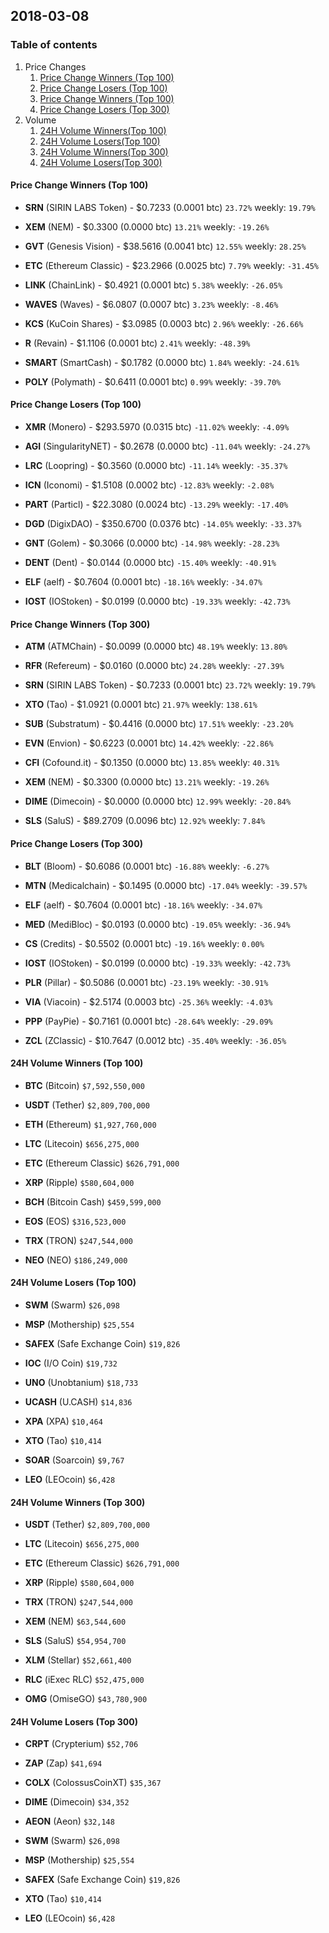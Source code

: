 ## 2018-03-08
### Table of contents
1. Price Changes
	1. [Price Change Winners (Top 100)](#price-change-winners-top-100)
	2. [Price Change Losers (Top 100)](#price-change-losers-top-100)
	1. [Price Change Winners (Top 100)](#price-change-winners-top-300)
	2. [Price Change Losers (Top 300)](#price-change-losers-top-300)
2. Volume
	1. [24H Volume Winners(Top 100)](#24h-volume-winners-top-100)
	2. [24H Volume Losers(Top 100)](#24h-volume-losers-top-100)
	1. [24H Volume Winners(Top 300)](#24h-volume-winners-top-300)
	2. [24H Volume Losers(Top 300)](#24h-volume-losers-top-300)

#### Price Change Winners (Top 100)
* **SRN** (SIRIN LABS Token) - $0.7233 (0.0001 btc) `23.72%` weekly: `19.79%`

* **XEM** (NEM) - $0.3300 (0.0000 btc) `13.21%` weekly: `-19.26%`

* **GVT** (Genesis Vision) - $38.5616 (0.0041 btc) `12.55%` weekly: `28.25%`

* **ETC** (Ethereum Classic) - $23.2966 (0.0025 btc) `7.79%` weekly: `-31.45%`

* **LINK** (ChainLink) - $0.4921 (0.0001 btc) `5.38%` weekly: `-26.05%`

* **WAVES** (Waves) - $6.0807 (0.0007 btc) `3.23%` weekly: `-8.46%`

* **KCS** (KuCoin Shares) - $3.0985 (0.0003 btc) `2.96%` weekly: `-26.66%`

* **R** (Revain) - $1.1106 (0.0001 btc) `2.41%` weekly: `-48.39%`

* **SMART** (SmartCash) - $0.1782 (0.0000 btc) `1.84%` weekly: `-24.61%`

* **POLY** (Polymath) - $0.6411 (0.0001 btc) `0.99%` weekly: `-39.70%`


#### Price Change Losers (Top 100)
* **XMR** (Monero) - $293.5970 (0.0315 btc) `-11.02%` weekly: `-4.09%`

* **AGI** (SingularityNET) - $0.2678 (0.0000 btc) `-11.04%` weekly: `-24.27%`

* **LRC** (Loopring) - $0.3560 (0.0000 btc) `-11.14%` weekly: `-35.37%`

* **ICN** (Iconomi) - $1.5108 (0.0002 btc) `-12.83%` weekly: `-2.08%`

* **PART** (Particl) - $22.3080 (0.0024 btc) `-13.29%` weekly: `-17.40%`

* **DGD** (DigixDAO) - $350.6700 (0.0376 btc) `-14.05%` weekly: `-33.37%`

* **GNT** (Golem) - $0.3066 (0.0000 btc) `-14.98%` weekly: `-28.23%`

* **DENT** (Dent) - $0.0144 (0.0000 btc) `-15.40%` weekly: `-40.91%`

* **ELF** (aelf) - $0.7604 (0.0001 btc) `-18.16%` weekly: `-34.07%`

* **IOST** (IOStoken) - $0.0199 (0.0000 btc) `-19.33%` weekly: `-42.73%`


#### Price Change Winners (Top 300)
* **ATM** (ATMChain) - $0.0099 (0.0000 btc) `48.19%` weekly: `13.80%`

* **RFR** (Refereum) - $0.0160 (0.0000 btc) `24.28%` weekly: `-27.39%`

* **SRN** (SIRIN LABS Token) - $0.7233 (0.0001 btc) `23.72%` weekly: `19.79%`

* **XTO** (Tao) - $1.0921 (0.0001 btc) `21.97%` weekly: `138.61%`

* **SUB** (Substratum) - $0.4416 (0.0000 btc) `17.51%` weekly: `-23.20%`

* **EVN** (Envion) - $0.6223 (0.0001 btc) `14.42%` weekly: `-22.86%`

* **CFI** (Cofound.it) - $0.1350 (0.0000 btc) `13.85%` weekly: `40.31%`

* **XEM** (NEM) - $0.3300 (0.0000 btc) `13.21%` weekly: `-19.26%`

* **DIME** (Dimecoin) - $0.0000 (0.0000 btc) `12.99%` weekly: `-20.84%`

* **SLS** (SaluS) - $89.2709 (0.0096 btc) `12.92%` weekly: `7.84%`


#### Price Change Losers (Top 300)
* **BLT** (Bloom) - $0.6086 (0.0001 btc) `-16.88%` weekly: `-6.27%`

* **MTN** (Medicalchain) - $0.1495 (0.0000 btc) `-17.04%` weekly: `-39.57%`

* **ELF** (aelf) - $0.7604 (0.0001 btc) `-18.16%` weekly: `-34.07%`

* **MED** (MediBloc) - $0.0193 (0.0000 btc) `-19.05%` weekly: `-36.94%`

* **CS** (Credits) - $0.5502 (0.0001 btc) `-19.16%` weekly: `0.00%`

* **IOST** (IOStoken) - $0.0199 (0.0000 btc) `-19.33%` weekly: `-42.73%`

* **PLR** (Pillar) - $0.5086 (0.0001 btc) `-23.19%` weekly: `-30.91%`

* **VIA** (Viacoin) - $2.5174 (0.0003 btc) `-25.36%` weekly: `-4.03%`

* **PPP** (PayPie) - $0.7161 (0.0001 btc) `-28.64%` weekly: `-29.09%`

* **ZCL** (ZClassic) - $10.7647 (0.0012 btc) `-35.40%` weekly: `-36.05%`


#### 24H Volume Winners (Top 100)
* **BTC** (Bitcoin) `$7,592,550,000`

* **USDT** (Tether) `$2,809,700,000`

* **ETH** (Ethereum) `$1,927,760,000`

* **LTC** (Litecoin) `$656,275,000`

* **ETC** (Ethereum Classic) `$626,791,000`

* **XRP** (Ripple) `$580,604,000`

* **BCH** (Bitcoin Cash) `$459,599,000`

* **EOS** (EOS) `$316,523,000`

* **TRX** (TRON) `$247,544,000`

* **NEO** (NEO) `$186,249,000`


#### 24H Volume Losers (Top 100)
* **SWM** (Swarm) `$26,098`

* **MSP** (Mothership) `$25,554`

* **SAFEX** (Safe Exchange Coin) `$19,826`

* **IOC** (I/O Coin) `$19,732`

* **UNO** (Unobtanium) `$18,733`

* **UCASH** (U.CASH) `$14,836`

* **XPA** (XPA) `$10,464`

* **XTO** (Tao) `$10,414`

* **SOAR** (Soarcoin) `$9,767`

* **LEO** (LEOcoin) `$6,428`


#### 24H Volume Winners (Top 300)
* **USDT** (Tether) `$2,809,700,000`

* **LTC** (Litecoin) `$656,275,000`

* **ETC** (Ethereum Classic) `$626,791,000`

* **XRP** (Ripple) `$580,604,000`

* **TRX** (TRON) `$247,544,000`

* **XEM** (NEM) `$63,544,600`

* **SLS** (SaluS) `$54,954,700`

* **XLM** (Stellar) `$52,661,400`

* **RLC** (iExec RLC) `$52,475,000`

* **OMG** (OmiseGO) `$43,780,900`


#### 24H Volume Losers (Top 300)
* **CRPT** (Crypterium) `$52,706`

* **ZAP** (Zap) `$41,694`

* **COLX** (ColossusCoinXT) `$35,367`

* **DIME** (Dimecoin) `$34,352`

* **AEON** (Aeon) `$32,148`

* **SWM** (Swarm) `$26,098`

* **MSP** (Mothership) `$25,554`

* **SAFEX** (Safe Exchange Coin) `$19,826`

* **XTO** (Tao) `$10,414`

* **LEO** (LEOcoin) `$6,428`

